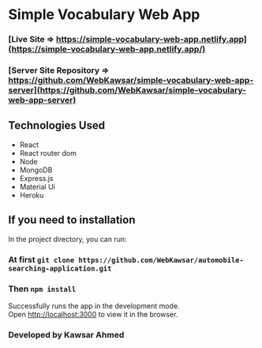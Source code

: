 # Simple Vocabulary Web App
### [Live Site => https://simple-vocabulary-web-app.netlify.app](https://simple-vocabulary-web-app.netlify.app/)
### [Server Site Repository => https://github.com/WebKawsar/simple-vocabulary-web-app-server](https://github.com/WebKawsar/simple-vocabulary-web-app-server)


## Technologies Used 
- React
- React router dom
- Node
- MongoDB
- Express.js
- Material Ui
- Heroku


## If you need to installation

In the project directory, you can run:

### At first `git clone https://github.com/WebKawsar/automobile-searching-application.git`
### Then `npm install`

Successfully runs the app in the development mode.\
Open [http://localhost:3000](http://localhost:3000) to view it in the browser.

### Developed by Kawsar Ahmed
